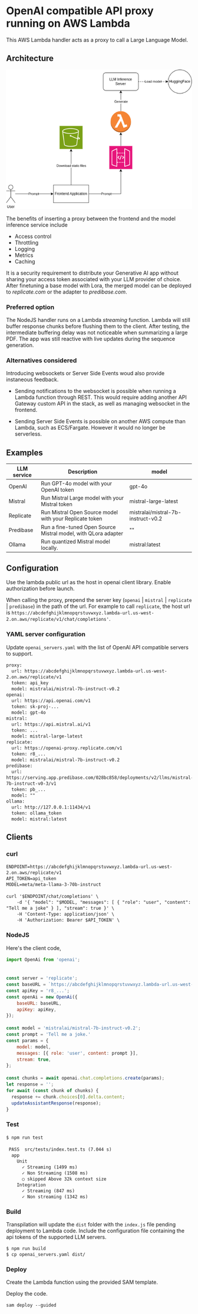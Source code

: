 # OpenAI compatible API proxy running on AWS Lambda

This AWS Lambda handler acts as a proxy to call a Large Language Model.


## Architecture

![OpenAI proxy](ArchitectureOpenAIProxy.png)

The benefits of inserting a proxy between the frontend and the model inference service include

- Access control
- Throttling
- Logging
- Metrics
- Caching

It is a security requirement to distribute your Generative AI app without sharing your access token associated with your LLM provider of choice. After finetuning a base model with Lora, the merged model can be deployed to *replicate.com* or the adapter to *predibase.com*.

### Preferred option

The NodeJS handler runs on a Lambda *streaming* function. Lambda will still buffer response chunks before flushing them to the client. After testing, the intermediate buffering delay was not noticeable when summarizing a large PDF. The app was still reactive with live updates during the sequence generation.

### Alternatives considered

Introducing websockets or Server Side Events woud also provide instaneous feedback.

- Sending notifications to the websocket is possible when running a Lambda function through REST. This would require adding another API Gateway custom API in the stack, as well as managing websocket in the frontend.

- Sending Server Side Events is possible on another AWS compute than Lambda, such as ECS/Fargate. However it would no longer be serverless.

## Examples


|LLM service|Description|model|
|---|---|---|
|OpenAI|Run GPT-4o model with your OpenAI token|gpt-4o|
|Mistral|Run Mistral Large model with your Mistral token|mistral-large-latest|
|Replicate|Run Mistral Open Source model with your Replicate token|mistralai/mistral-7b-instruct-v0.2|
|Predibase|Run a fine-tuned Open Source Mistral model, with QLora adapter|""|
|Ollama|Run quantized Mistral model locally.|mistral:latest|


## Configuration

Use the lambda public url as the host in openai client library. Enable authorization before launch.

When calling the proxy, prepend the server key (`openai` | `mistral` | `replicate` | `predibase`) in the path of the url. For example to call `replicate`, the host url is `https://abcdefghijklmnopqrstuvwxyz.lambda-url.us-west-2.on.aws/replicate/v1/chat/completions'`.


### YAML server configuration

Update `openai_servers.yaml` with the list of OpenAI API compatible servers to support.

```
proxy:
  url: https://abcdefghijklmnopqrstuvwxyz.lambda-url.us-west-2.on.aws/replicate/v1
  token: api_key
  model: mistralai/mistral-7b-instruct-v0.2
openai:
  url: https://api.openai.com/v1
  token: sk-proj-...
  model: gpt-4o
mistral:
  url: https://api.mistral.ai/v1
  token: ...
  model: mistral-large-latest
replicate:
  url: https://openai-proxy.replicate.com/v1
  token: r8_...
  model: mistralai/mistral-7b-instruct-v0.2
predibase:
  url: https://serving.app.predibase.com/028bc858/deployments/v2/llms/mistral-7b-instruct-v0-3/v1
  token: pb_...
  model: ""
ollama:
  url: http://127.0.0.1:11434/v1
  token: ollama_token
  model: mistral:latest
```

## Clients
### curl

```
ENDPOINT=https://abcdefghijklmnopqrstuvwxyz.lambda-url.us-west-2.on.aws/replicate/v1
API_TOKEN=api_token
MODEL=meta/meta-llama-3-70b-instruct

curl '$ENDPOINT/chat/completions' \
    -d '{ "model": "$MODEL, "messages": [ { "role": "user", "content": "Tell me a joke" } ], "stream": true }' \
    -H 'Content-Type: application/json' \
    -H 'Authorization: Bearer $API_TOKEN' \
```

### NodeJS

Here's the client code,

```JavaScript
import OpenAi from 'openai';


const server = 'replicate';
const baseURL = `https://abcdefghijklmnopqrstuvwxyz.lambda-url.us-west-2.on.aws/${server}/v1/`;
const apiKey = 'r8_...';
const openAi = new OpenAi({
    baseURL: baseURL,
    apiKey: apiKey,
});

const model = 'mistralai/mistral-7b-instruct-v0.2';
const prompt = 'Tell me a joke.'
const params = {
    model: model,
    messages: [{ role: 'user', content: prompt }],
    stream: true,
};

const chunks = await openai.chat.completions.create(params);
let response = '';
for await (const chunk of chunks) {
  response += chunk.choices[0].delta.content;
  updateAssistantResponse(response);
}

```

### Test

```
$ npm run test

 PASS  src/tests/index.test.ts (7.044 s)
  app
    Unit
      ✓ Streaming (1499 ms)
      ✓ Non Streaming (1508 ms)
      ○ skipped Above 32k context size
    Integration
      ✓ Streaming (847 ms)
      ✓ Non streaming (1342 ms)
```


### Build

Transpilation will update the `dist` folder with the `index.js` file pending deployment to Lambda code.
Include the configuration file containing the api tokens of the supported LLM servers.

```
$ npm run build
$ cp openai_servers.yaml dist/
```


### Deploy

Create the Lambda function using the provided SAM template.

Deploy the code.

```
sam deploy --guided
```